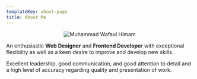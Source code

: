 ```yaml
---
templateKey: about-page
title: About Me
---
```

<center><img src="https://wafaulhimam.github.io/img/banner-img.png" alt="Muhammad Wafaul Himam"/></center>

An enthusiastic **Web Designer** and **Frontend Develope**r with exceptional flexibility as well as a keen desire to improve and develop new skills. 

Excellent leadership, good communication, and good attention to detail and a high level of accuracy regarding quality and presentation of work.

